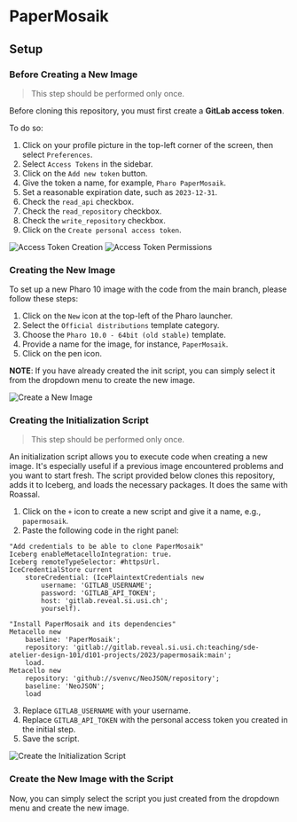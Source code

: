 # PaperMosaik

## Setup

### Before Creating a New Image

> This step should be performed only once.

Before cloning this repository, you must first create a **GitLab access token**.

To do so:

1. Click on your profile picture in the top-left corner of the screen, then select `Preferences`.
2. Select `Access Tokens` in the sidebar.
3. Click on the `Add new token` button.
4. Give the token a name, for example, `Pharo PaperMosaik`.
5. Set a reasonable expiration date, such as `2023-12-31`.
6. Check the `read_api` checkbox.
7. Check the `read_repository` checkbox.
8. Check the `write_repository` checkbox.
9. Click on the `Create personal access token`.

![Access Token Creation](https://i.imgur.com/kZxck13.png)
![Access Token Permissions](https://i.imgur.com/xTQBH9F.png)

### Creating the New Image

To set up a new Pharo 10 image with the code from the main branch, please follow these steps:

1. Click on the `New` icon at the top-left of the Pharo launcher.
2. Select the `Official distributions` template category.
3. Choose the `Pharo 10.0 - 64bit (old stable)` template.
4. Provide a name for the image, for instance, `PaperMosaik`.
5. Click on the pen icon.

**NOTE**: If you have already created the init script, you can simply select it from the dropdown menu to create the new image.

![Create a New Image](https://i.imgur.com/DerRWeZ.png)

### Creating the Initialization Script

> This step should be performed only once.

An initialization script allows you to execute code when creating a new image. It's especially useful if a previous image encountered problems and you want to start fresh. The script provided below clones this repository, adds it to Iceberg, and loads the necessary packages. It does the same with Roassal.

1. Click on the `+` icon to create a new script and give it a name, e.g., `papermosaik`.
2. Paste the following code in the right panel:

```st
"Add credentials to be able to clone PaperMosaik"
Iceberg enableMetacelloIntegration: true.
Iceberg remoteTypeSelector: #httpsUrl.
IceCredentialStore current
    storeCredential: (IcePlaintextCredentials new
        username: 'GITLAB_USERNAME';
        password: 'GITLAB_API_TOKEN';
        host: 'gitlab.reveal.si.usi.ch';
        yourself).

"Install PaperMosaik and its dependencies"
Metacello new
    baseline: 'PaperMosaik';
    repository: 'gitlab://gitlab.reveal.si.usi.ch:teaching/sde-atelier-design-101/d101-projects/2023/papermosaik:main';
    load.
Metacello new
	repository: 'github://svenvc/NeoJSON/repository';
	baseline: 'NeoJSON';
	load
```

3. Replace `GITLAB_USERNAME` with your username.
4. Replace `GITLAB_API_TOKEN` with the personal access token you created in the initial step.
5. Save the script.

![Create the Initialization Script](https://i.imgur.com/ksjv7Il.png)

### Create the New Image with the Script

Now, you can simply select the script you just created from the dropdown menu and create the new image.
